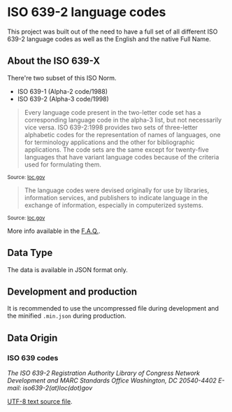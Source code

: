 # ISO 639-2 language codes

This project was built out of the need to have a full set of all different ISO 639-2 language codes as well as the English and the native Full Name.

## About the ISO 639-X

There're two subset of this ISO Norm.

 * ISO 639-1 (Alpha-2 code/1988)
 * ISO 639-2 (Alpha-3 code/1998)

> Every language code present in the two-letter code set has a corresponding language code in the alpha-3 list, but not necessarily vice versa.
> ISO 639-2:1998 provides two sets of three-letter alphabetic codes for the representation of names of languages, one for terminology applications and the other for bibliographic applications.
> The code sets are the same except for twenty-five languages that have variant language codes because of the criteria used for formulating them.

<sup>Source: [loc.gov](http://www.loc.gov/standards/iso639-2/langhome.html)</sup>

> The language codes were devised originally for use by libraries, information services, and publishers to indicate language in the exchange of information, especially in computerized systems.

<sup>Source: [loc.gov](http://www.loc.gov/standards/iso639-2/langhome.html)</sup>

More info available in the [F.A.Q.](http://www.loc.gov/standards/iso639-2/faq.html).

## Data Type

The data is available in JSON format only.

## Development and production

It is recommended to use the uncompressed file during development and the minified `.min.json` during production.

## Data Origin

### ISO 639 codes

<address>
The ISO 639-2 Registration Authority
Library of Congress
Network Development and MARC Standards Office
Washington, DC 20540-4402
E-mail: iso639-2(at)loc(dot)gov
</address>

[UTF-8 text source file](http://loc.gov/standards/iso639-2/ISO-639-2_utf-8.txt).